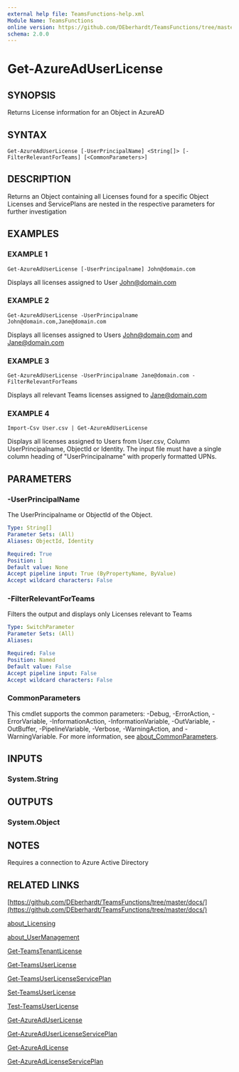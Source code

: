 ```yaml
---
external help file: TeamsFunctions-help.xml
Module Name: TeamsFunctions
online version: https://github.com/DEberhardt/TeamsFunctions/tree/master/docs/
schema: 2.0.0
---
```


# Get-AzureAdUserLicense

## SYNOPSIS
Returns License information for an Object in AzureAD

## SYNTAX

```
Get-AzureAdUserLicense [-UserPrincipalName] <String[]> [-FilterRelevantForTeams] [<CommonParameters>]
```

## DESCRIPTION
Returns an Object containing all Licenses found for a specific Object
Licenses and ServicePlans are nested in the respective parameters for further investigation

## EXAMPLES

### EXAMPLE 1
```
Get-AzureAdUserLicense [-UserPrincipalname] John@domain.com
```

Displays all licenses assigned to User John@domain.com

### EXAMPLE 2
```
Get-AzureAdUserLicense -UserPrincipalname John@domain.com,Jane@domain.com
```

Displays all licenses assigned to Users John@domain.com and Jane@domain.com

### EXAMPLE 3
```
Get-AzureAdUserLicense -UserPrincipalname Jane@domain.com -FilterRelevantForTeams
```

Displays all relevant Teams licenses assigned to Jane@domain.com

### EXAMPLE 4
```
Import-Csv User.csv | Get-AzureAdUserLicense
```

Displays all licenses assigned to Users from User.csv, Column UserPrincipalname, ObjectId or Identity.
  The input file must have a single column heading of "UserPrincipalname" with properly formatted UPNs.

## PARAMETERS

### -UserPrincipalName
The UserPrincipalname or ObjectId of the Object.

```yaml
Type: String[]
Parameter Sets: (All)
Aliases: ObjectId, Identity

Required: True
Position: 1
Default value: None
Accept pipeline input: True (ByPropertyName, ByValue)
Accept wildcard characters: False
```

### -FilterRelevantForTeams
Filters the output and displays only Licenses relevant to Teams

```yaml
Type: SwitchParameter
Parameter Sets: (All)
Aliases:

Required: False
Position: Named
Default value: False
Accept pipeline input: False
Accept wildcard characters: False
```

### CommonParameters
This cmdlet supports the common parameters: -Debug, -ErrorAction, -ErrorVariable, -InformationAction, -InformationVariable, -OutVariable, -OutBuffer, -PipelineVariable, -Verbose, -WarningAction, and -WarningVariable. For more information, see [about_CommonParameters](http://go.microsoft.com/fwlink/?LinkID=113216).

## INPUTS

### System.String
## OUTPUTS

### System.Object
## NOTES
Requires a connection to Azure Active Directory

## RELATED LINKS

[https://github.com/DEberhardt/TeamsFunctions/tree/master/docs/](https://github.com/DEberhardt/TeamsFunctions/tree/master/docs/)

[about_Licensing]()

[about_UserManagement]()

[Get-TeamsTenantLicense]()

[Get-TeamsUserLicense]()

[Get-TeamsUserLicenseServicePlan]()

[Set-TeamsUserLicense]()

[Test-TeamsUserLicense]()

[Get-AzureAdUserLicense]()

[Get-AzureAdUserLicenseServicePlan]()

[Get-AzureAdLicense]()

[Get-AzureAdLicenseServicePlan]()

